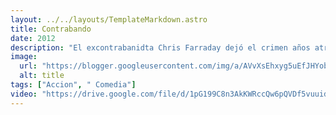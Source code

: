 ```yaml
---
layout: ../../layouts/TemplateMarkdown.astro
title: Contrabando
date: 2012
description: "El excontrabanidta Chris Farraday dejó el crimen años atrás, pero se ve obligado a regresar al juego luego de que su cuñado, Andy, le falla a un narcotraficante durante un negocio de drogas."
image:
  url: "https://blogger.googleusercontent.com/img/a/AVvXsEhxyg5uEfJHYobPyOvBupPltMmu6kLZZD2v1ofsXOuCvO6XD7xaQgKlHfH7nJyZgzMge50eXJH08SAGpz0tPRt6y9lMJ279avDSrvGSDigl7d-6rQJc4hywddRx6E07PHt_gg4__2nV_l5Oq5Rt81TY3bN2YIF2sI5xj292iYY5vpZ-6FLR-4kUOdSBjA=s320"
  alt: title
tags: ["Accion", " Comedia"]
video: "https://drive.google.com/file/d/1pG199C8n3AkKWRccQw6pQVDf5vuuidK_/preview"
---
```

